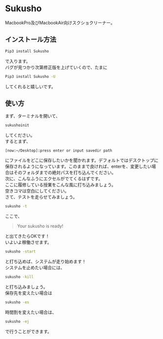 # Sukusho
MacbookPro及びMacbookAir向けスクショクリーナー。

## インストール方法  
```sh  
Pip3 install Sukusho  
```  
で入ります。  
バグが見つかり次第修正版を上げていくので、たまに  
```sh  
Pip3 install Sukusho -U  
```  
してくれると嬉しいです。  
  
## 使い方  
まず、ターミナルを開いて、  
```sh  
sukushoinit  
```  
してください。  
するとまず、
``` 
[now:~/Desktop]:press enter or input savedir path 
```  
にファイルをどこに保存したいかを聞かれます。デフォルトではデスクトップに保存されるようになっています。このままで良ければ、enterを、変更したい場合はそのフォルダまでの絶対パスを打ち込んでください。  
次に、こんなふうにエクセルがでてくるはずです。  
ここに履修している授業をこんな風に打ち込みましょう。  
空きコマは空白にしてください。  
さて、テストを走らせてみましょう。  
```sh  
sukusho -t  
```  
ここで、  
> Your sukusho is ready!  

と出てきたらOKです！  
いよいよ稼働させます。  
```sh  
sukusho -start  
```  
と打ち込めば、システムが走り始めます！  
システムを止めたい場合には、  
```sh  
sukusho -kill  
```  
と打ち込みましょう。  
保存先を変えたい場合は  
```sh  
sukusho -es  
```  
時間割を変えたい場合は、  
```sh  
sukusho -ej  
```  
で行うことができます。  
